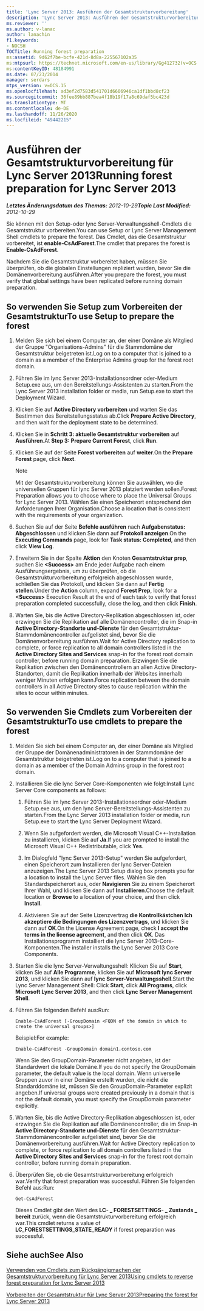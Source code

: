 ```yaml
---
title: 'Lync Server 2013: Ausführen der Gesamtstrukturvorbereitung'
description: 'Lync Server 2013: Ausführen der Gesamtstrukturvorbereitung'
ms.reviewer: ''
ms.author: v-lanac
author: lanachin
f1.keywords:
- NOCSH
TOCTitle: Running forest preparation
ms:assetid: 9d62f7be-bcfe-421d-8d8a-225567102a35
ms:mtpsurl: https://technet.microsoft.com/en-us/library/Gg412732(v=OCS.15)
ms:contentKeyID: 48184991
ms.date: 07/23/2014
manager: serdars
mtps_version: v=OCS.15
ms.openlocfilehash: ad3ef2d7583d541701d6606946ca1df1bbd8cf23
ms.sourcegitcommit: 36fee89bb887bea4f18b19f17a8c69daf5bc423d
ms.translationtype: MT
ms.contentlocale: de-DE
ms.lasthandoff: 11/26/2020
ms.locfileid: "49442215"
---
```

# <a name="running-forest-preparation-for-lync-server-2013"></a><span data-ttu-id="9f324-103">Ausführen der Gesamtstrukturvorbereitung für Lync Server 2013</span><span class="sxs-lookup"><span data-stu-id="9f324-103">Running forest preparation for Lync Server 2013</span></span>

<div data-xmlns="http://www.w3.org/1999/xhtml">

<div class="topic" data-xmlns="http://www.w3.org/1999/xhtml" data-msxsl="urn:schemas-microsoft-com:xslt" data-cs="https://msdn.microsoft.com/">

<div data-asp="https://msdn2.microsoft.com/asp">



</div>

<div id="mainSection">

<div id="mainBody"><span data-ttu-id="9f324-104">

<span> </span></span><span class="sxs-lookup"><span data-stu-id="9f324-104">

<span> </span></span></span>

<span data-ttu-id="9f324-105">_**Letztes Änderungsdatum des Themas:** 2012-10-29_</span><span class="sxs-lookup"><span data-stu-id="9f324-105">_**Topic Last Modified:** 2012-10-29_</span></span>

<span data-ttu-id="9f324-106">Sie können mit den Setup-oder lync Server-Verwaltungsshell-Cmdlets die Gesamtstruktur vorbereiten.</span><span class="sxs-lookup"><span data-stu-id="9f324-106">You can use Setup or Lync Server Management Shell cmdlets to prepare the forest.</span></span> <span data-ttu-id="9f324-107">Das Cmdlet, das die Gesamtstruktur vorbereitet, ist **enable-CsAdForest**.</span><span class="sxs-lookup"><span data-stu-id="9f324-107">The cmdlet that prepares the forest is **Enable-CsAdForest**.</span></span>

<span data-ttu-id="9f324-108">Nachdem Sie die Gesamtstruktur vorbereitet haben, müssen Sie überprüfen, ob die globalen Einstellungen repliziert wurden, bevor Sie die Domänenvorbereitung ausführen.</span><span class="sxs-lookup"><span data-stu-id="9f324-108">After you prepare the forest, you must verify that global settings have been replicated before running domain preparation.</span></span>

<div>

## <a name="to-use-setup-to-prepare-the-forest"></a><span data-ttu-id="9f324-109">So verwenden Sie Setup zum Vorbereiten der Gesamtstruktur</span><span class="sxs-lookup"><span data-stu-id="9f324-109">To use Setup to prepare the forest</span></span>

1.  <span data-ttu-id="9f324-110">Melden Sie sich bei einem Computer an, der einer Domäne als Mitglied der Gruppe "Organisations-Admins" für die Stammdomäne der Gesamtstruktur beigetreten ist.</span><span class="sxs-lookup"><span data-stu-id="9f324-110">Log on to a computer that is joined to a domain as a member of the Enterprise Admins group for the forest root domain.</span></span>

2.  <span data-ttu-id="9f324-111">Führen Sie im lync Server 2013-Installationsordner oder-Medium Setup.exe aus, um den Bereitstellungs-Assistenten zu starten.</span><span class="sxs-lookup"><span data-stu-id="9f324-111">From the Lync Server 2013 installation folder or media, run Setup.exe to start the Deployment Wizard.</span></span>

3.  <span data-ttu-id="9f324-112">Klicken Sie auf **Active Directory vorbereiten** und warten Sie das Bestimmen des Bereitstellungsstatus ab.</span><span class="sxs-lookup"><span data-stu-id="9f324-112">Click **Prepare Active Directory**, and then wait for the deployment state to be determined.</span></span>

4.  <span data-ttu-id="9f324-113">Klicken Sie in **Schritt 3: aktuelle Gesamtstruktur vorbereiten** auf **Ausführen**.</span><span class="sxs-lookup"><span data-stu-id="9f324-113">At **Step 3: Prepare Current Forest**, click **Run**.</span></span>

5.  <span data-ttu-id="9f324-114">Klicken Sie auf der Seite **Forest vorbereiten** auf **weiter**.</span><span class="sxs-lookup"><span data-stu-id="9f324-114">On the **Prepare Forest** page, click **Next**.</span></span>
    
    <div>
    

    > [!NOTE]  
    > <span data-ttu-id="9f324-115">Mit der Gesamtstrukturvorbereitung können Sie auswählen, wo die universellen Gruppen für lync Server 2013 platziert werden sollen.</span><span class="sxs-lookup"><span data-stu-id="9f324-115">Forest Preparation allows you to choose where to place the Universal Groups for Lync Server 2013.</span></span> <span data-ttu-id="9f324-116">Wählen Sie einen Speicherort entsprechend den Anforderungen Ihrer Organisation.</span><span class="sxs-lookup"><span data-stu-id="9f324-116">Choose a location that is consistent with the requirements of your organization.</span></span>

    
    </div>

6.  <span data-ttu-id="9f324-117">Suchen Sie auf der Seite **Befehle ausführen** nach **Aufgabenstatus: Abgeschlossen** und klicken Sie dann auf **Protokoll anzeigen**.</span><span class="sxs-lookup"><span data-stu-id="9f324-117">On the **Executing Commands** page, look for **Task status: Completed**, and then click **View Log**.</span></span>

7.  <span data-ttu-id="9f324-118">Erweitern Sie in der Spalte **Aktion** den Knoten **Gesamtstruktur prep**, suchen Sie **\<Success\>** am Ende jeder Aufgabe nach einem Ausführungsergebnis, um zu überprüfen, ob die Gesamtstrukturvorbereitung erfolgreich abgeschlossen wurde, schließen Sie das Protokoll, und klicken Sie dann auf **Fertig stellen**.</span><span class="sxs-lookup"><span data-stu-id="9f324-118">Under the **Action** column, expand **Forest Prep**, look for a **\<Success\>** Execution Result at the end of each task to verify that forest preparation completed successfully, close the log, and then click **Finish**.</span></span>

8.  <span data-ttu-id="9f324-119">Warten Sie, bis die Active Directory-Replikation abgeschlossen ist, oder erzwingen Sie die Replikation auf alle Domänencontroller, die im Snap-in **Active Directory-Standorte und-Dienste** für den Gesamtstruktur-Stammdomänencontroller aufgelistet sind, bevor Sie die Domänenvorbereitung ausführen.</span><span class="sxs-lookup"><span data-stu-id="9f324-119">Wait for Active Directory replication to complete, or force replication to all domain controllers listed in the **Active Directory Sites and Services** snap-in for the forest root domain controller, before running domain preparation.</span></span> <span data-ttu-id="9f324-120">Erzwingen Sie die Replikation zwischen den Domänencontrollern an allen Active Directory-Standorten, damit die Replikation innerhalb der Websites innerhalb weniger Minuten erfolgen kann.</span><span class="sxs-lookup"><span data-stu-id="9f324-120">Force replication between the domain controllers in all Active Directory sites to cause replication within the sites to occur within minutes.</span></span>

</div>

<div>

## <a name="to-use-cmdlets-to-prepare-the-forest"></a><span data-ttu-id="9f324-121">So verwenden Sie Cmdlets zum Vorbereiten der Gesamtstruktur</span><span class="sxs-lookup"><span data-stu-id="9f324-121">To use cmdlets to prepare the forest</span></span>

1.  <span data-ttu-id="9f324-122">Melden Sie sich bei einem Computer an, der einer Domäne als Mitglied der Gruppe der Domänenadministratoren in der Stammdomäne der Gesamtstruktur beigetreten ist.</span><span class="sxs-lookup"><span data-stu-id="9f324-122">Log on to a computer that is joined to a domain as a member of the Domain Admins group in the forest root domain.</span></span>

2.  <span data-ttu-id="9f324-123">Installieren Sie die lync Server Core-Komponenten wie folgt:</span><span class="sxs-lookup"><span data-stu-id="9f324-123">Install Lync Server Core components as follows:</span></span>
    
    1.  <span data-ttu-id="9f324-124">Führen Sie im lync Server 2013-Installationsordner oder-Medium Setup.exe aus, um den lync Server-Bereitstellungs-Assistenten zu starten.</span><span class="sxs-lookup"><span data-stu-id="9f324-124">From the Lync Server 2013 installation folder or media, run Setup.exe to start the Lync Server Deployment Wizard.</span></span>
    
    2.  <span data-ttu-id="9f324-125">Wenn Sie aufgefordert werden, die Microsoft Visual C++-Installation zu installieren, klicken Sie auf **Ja**.</span><span class="sxs-lookup"><span data-stu-id="9f324-125">If you are prompted to install the Microsoft Visual C++ Redistributable, click **Yes**.</span></span>
    
    3.  <span data-ttu-id="9f324-126">Im Dialogfeld "lync Server 2013-Setup" werden Sie aufgefordert, einen Speicherort zum Installieren der lync Server-Dateien anzuzeigen.</span><span class="sxs-lookup"><span data-stu-id="9f324-126">The Lync Server 2013 Setup dialog box prompts you for a location to install the Lync Server files.</span></span> <span data-ttu-id="9f324-127">Wählen Sie den Standardspeicherort aus, oder **Navigieren** Sie zu einem Speicherort Ihrer Wahl, und klicken Sie dann auf **Installieren**.</span><span class="sxs-lookup"><span data-stu-id="9f324-127">Choose the default location or **Browse** to a location of your choice, and then click **Install**.</span></span>
    
    4.  <span data-ttu-id="9f324-128">Aktivieren Sie auf der Seite Lizenzvertrag **die Kontrollkästchen Ich akzeptiere die Bedingungen des Lizenzvertrags**, und klicken Sie dann auf **OK**.</span><span class="sxs-lookup"><span data-stu-id="9f324-128">On the License Agreement page, check **I accept the terms in the license agreement**, and then click **OK**.</span></span> <span data-ttu-id="9f324-129">Das Installationsprogramm installiert die lync Server 2013-Core-Komponenten.</span><span class="sxs-lookup"><span data-stu-id="9f324-129">The installer installs the Lync Server 2013 Core Components.</span></span>

3.  <span data-ttu-id="9f324-130">Starten Sie die lync Server-Verwaltungsshell: Klicken Sie auf **Start**, klicken Sie auf **Alle Programme**, klicken Sie auf **Microsoft lync Server 2013**, und klicken Sie dann auf **lync Server-Verwaltungsshell**.</span><span class="sxs-lookup"><span data-stu-id="9f324-130">Start the Lync Server Management Shell: Click **Start**, click **All Programs**, click **Microsoft Lync Server 2013**, and then click **Lync Server Management Shell**.</span></span>

4.  <span data-ttu-id="9f324-131">Führen Sie folgenden Befehl aus:</span><span class="sxs-lookup"><span data-stu-id="9f324-131">Run:</span></span>
    
        Enable-CsAdForest [-GroupDomain <FQDN of the domain in which to create the universal groups>]
    
    <span data-ttu-id="9f324-132">Beispiel:</span><span class="sxs-lookup"><span data-stu-id="9f324-132">For example:</span></span>
    
        Enable-CsAdForest -GroupDomain domain1.contoso.com 
    
    <span data-ttu-id="9f324-133">Wenn Sie den GroupDomain-Parameter nicht angeben, ist der Standardwert die lokale Domäne.</span><span class="sxs-lookup"><span data-stu-id="9f324-133">If you do not specify the GroupDomain parameter, the default value is the local domain.</span></span> <span data-ttu-id="9f324-134">Wenn universelle Gruppen zuvor in einer Domäne erstellt wurden, die nicht die Standarddomäne ist, müssen Sie den GroupDomain-Parameter explizit angeben.</span><span class="sxs-lookup"><span data-stu-id="9f324-134">If universal groups were created previously in a domain that is not the default domain, you must specify the GroupDomain parameter explicitly.</span></span>

5.  <span data-ttu-id="9f324-135">Warten Sie, bis die Active Directory-Replikation abgeschlossen ist, oder erzwingen Sie die Replikation auf alle Domänencontroller, die im Snap-in **Active Directory-Standorte und-Dienste** für den Gesamtstruktur-Stammdomänencontroller aufgelistet sind, bevor Sie die Domänenvorbereitung ausführen.</span><span class="sxs-lookup"><span data-stu-id="9f324-135">Wait for Active Directory replication to complete, or force replication to all domain controllers listed in the **Active Directory Sites and Services** snap-in for the forest root domain controller, before running domain preparation.</span></span>

6.  <span data-ttu-id="9f324-136">Überprüfen Sie, ob die Gesamtstrukturvorbereitung erfolgreich war.</span><span class="sxs-lookup"><span data-stu-id="9f324-136">Verify that forest preparation was successful.</span></span> <span data-ttu-id="9f324-137">Führen Sie folgenden Befehl aus:</span><span class="sxs-lookup"><span data-stu-id="9f324-137">Run:</span></span>
    
        Get-CsAdForest 
    
    <span data-ttu-id="9f324-138">Dieses Cmdlet gibt den Wert des **LC- \_ FORESTSETTINGS- \_ Zustands \_ bereit** zurück, wenn die Gesamtstrukturvorbereitung erfolgreich war.</span><span class="sxs-lookup"><span data-stu-id="9f324-138">This cmdlet returns a value of **LC\_FORESTSETTINGS\_STATE\_READY** if forest preparation was successful.</span></span>

</div>

<div>

## <a name="see-also"></a><span data-ttu-id="9f324-139">Siehe auch</span><span class="sxs-lookup"><span data-stu-id="9f324-139">See Also</span></span>


[<span data-ttu-id="9f324-140">Verwenden von Cmdlets zum Rückgängigmachen der Gesamtstrukturvorbereitung für Lync Server 2013</span><span class="sxs-lookup"><span data-stu-id="9f324-140">Using cmdlets to reverse forest preparation for Lync Server 2013</span></span>](lync-server-2013-using-cmdlets-to-reverse-forest-preparation.md)  


[<span data-ttu-id="9f324-141">Vorbereiten der Gesamtstruktur für Lync Server 2013</span><span class="sxs-lookup"><span data-stu-id="9f324-141">Preparing the forest for Lync Server 2013</span></span>](lync-server-2013-preparing-the-forest.md)  
  

<span data-ttu-id="9f324-142"></div>

</div>

<span> </span>

</div>

</div>

</span><span class="sxs-lookup"><span data-stu-id="9f324-142"></div>

</div>

<span> </span>

</div>

</div>

</span></span></div>

